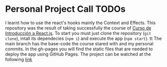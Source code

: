 # Personal Project Call TODOs 
I learnt how to use the react's hooks mainly the Context and Effects.
This repository was the result of taking successfully the course of [Curso de Introducción a React.js](https://platzi.com/reactjs). To start you must just clone the repository (`git clone`), intall its dependecies  (`npm i`) and execute the app (`npm start`).
tt
The main branch has the base-code the course stared with and my personal commits. In the gh-pages you will find the static files that are needed to deploy the app using GitHub Pages. The project can be watched at the following [link](https://inferiore.github.io/react-todo/) 
